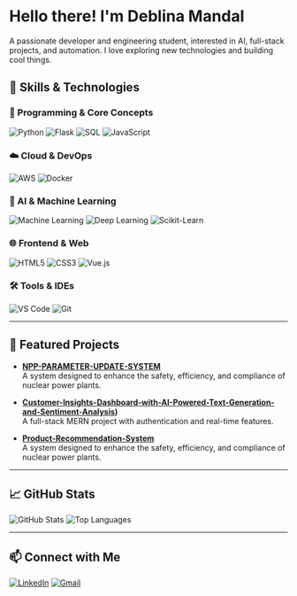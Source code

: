 # Hello there! I'm Deblina Mandal

A passionate developer and engineering student, interested in AI, full-stack projects, and automation. I love exploring new technologies and building cool things.

## 🚀 Skills & Technologies

### 🧠 Programming & Core Concepts
![Python](https://img.shields.io/badge/Python-3776AB?style=flat&logo=python&logoColor=white)
![Flask](https://img.shields.io/badge/Flask-000000?style=flat&logo=flask)
![SQL](https://img.shields.io/badge/SQL-4479A1?style=flat&logo=mysql&logoColor=white)
![JavaScript](https://img.shields.io/badge/JavaScript-F7DF1E?style=flat&logo=javascript&logoColor=black)

### ☁️ Cloud & DevOps
![AWS](https://img.shields.io/badge/AWS-232F3E?style=flat&logo=amazon-aws&logoColor=white)
![Docker](https://img.shields.io/badge/Docker-2496ED?style=flat&logo=docker&logoColor=white)

### 🤖 AI & Machine Learning
![Machine Learning](https://img.shields.io/badge/Machine%20Learning-orange?style=flat)
![Deep Learning](https://img.shields.io/badge/Deep%20Learning-red?style=flat)
![Scikit-Learn](https://img.shields.io/badge/Scikit--Learn-F7931E?style=flat&logo=scikit-learn&logoColor=white)

### 🌐 Frontend & Web
![HTML5](https://img.shields.io/badge/HTML5-E34F26?style=flat&logo=html5&logoColor=white)
![CSS3](https://img.shields.io/badge/CSS3-1572B6?style=flat&logo=css3&logoColor=white)
![Vue.js](https://img.shields.io/badge/Vue.js-4FC08D?style=flat&logo=vue.js&logoColor=white)

### 🛠️ Tools & IDEs
![VS Code](https://img.shields.io/badge/VS%20Code-007ACC?style=flat&logo=visual-studio-code&logoColor=white)
![Git](https://img.shields.io/badge/Git-F05032?style=flat&logo=git&logoColor=white)

---

## 📌 Featured Projects

- **[NPP-PARAMETER-UPDATE-SYSTEM](https://github.com/httpdevl/NPP-PARAMETER-UPDATE-SYSTEM)**  
  A system designed to enhance the safety, efficiency, and compliance of nuclear power plants.

- **[Customer-Insights-Dashboard-with-AI-Powered-Text-Generation-and-Sentiment-Analysis](https://github.com/httpsdevi/Customer-Insights-Dashboard-with-AI-Powered-Text-Generation-and-Sentiment-Analysis))**  
  A full-stack MERN project with authentication and real-time features.

- **[Product-Recommendation-System](https://github.com/httpsdevi/Product-Recommendation-System)**  
  A system designed to enhance the safety, efficiency, and compliance of nuclear power plants.

  

---

## 📈 GitHub Stats

![GitHub Stats](https://github-readme-stats.vercel.app/api?username=httpsdevi&layout=compact&theme=dark)
![Top Languages](https://github-readme-stats.vercel.app/api/top-langs/?username=httpsdevi&layout=compact&theme=dark)

---

## 📫 Connect with Me

[![LinkedIn](https://img.shields.io/badge/LinkedIn-blue?style=flat&logo=linkedin&logoColor=white)](https://www.linkedin.com/in/deblina-mandal-615507273/)
[![Gmail](https://img.shields.io/badge/Gmail-D14836?style=flat&logo=gmail&logoColor=white)](https://mail.google.com/mail/?view=cm&to=mandaldeblina19@gmail.com)
